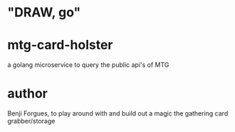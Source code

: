 
# "DRAW, go"

# mtg-card-holster
a golang microservice to query the public api's of MTG

# author
Benji Forgues, to play around with and build out a magic the gathering card grabber/storage
